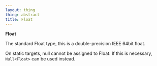 ```yaml
---
layout: thing
thing: abstract
title: Float
---
```

**Float**

The standard Float type, this is a double-precision IEEE 64bit float.

On static targets, null cannot be assigned to Float. If this is necessary,
`Null<Float>` can be used instead.

